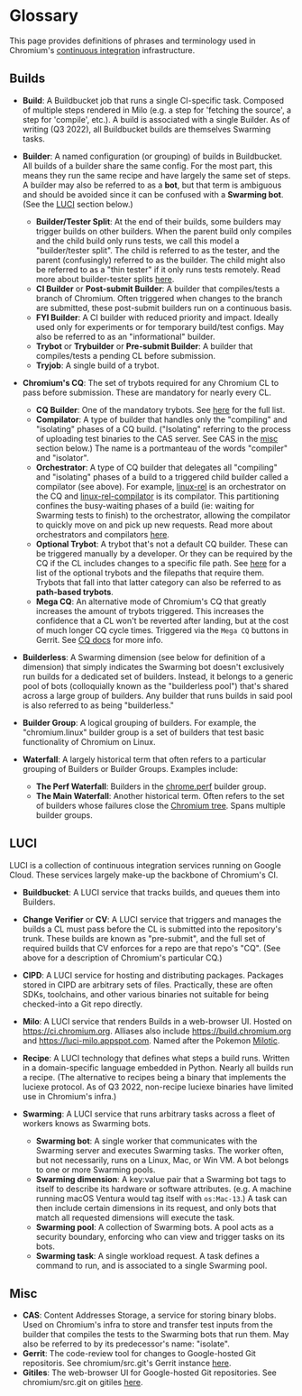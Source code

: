 # Glossary

This page provides definitions of phrases and terminology used in Chromium's
[continuous integration](https://en.wikipedia.org/wiki/Continuous_integration)
infrastructure.


## Builds

* __Build__: A Buildbucket job that runs a single CI-specific task. Composed of
  multiple steps rendered in Milo (e.g. a step for 'fetching the source', a step
  for 'compile', etc.). A build is associated with a single Builder.
  As of writing (Q3 2022), all Buildbucket builds are themselves Swarming tasks.

* __Builder__: A named configuration (or grouping) of builds in Buildbucket. All
  builds of a builder share the same config. For the most part, this means they
  run the same recipe and have largely the same set of steps. A builder may also
  be referred to as a __bot__, but that term is ambiguous and should be avoided
  since it can be confused with a __Swarming bot__. (See the [LUCI](#luci)
  section below.)
  * __Builder/Tester Split__: At the end of their builds, some builders may
    trigger builds on other builders. When the parent build only compiles and
    the child build only runs tests, we call this model a "builder/tester
    split". The child is referred to as the tester, and the parent (confusingly)
    referred to as the builder. The child might also be referred to as a "thin
    tester" if it only runs tests remotely. Read more about builder-tester
    splits
    [here](builder_types.md#parent_child-split-a_k_a_builder_tester-split).
  * __CI Builder__ or __Post-submit Builder__: A builder that compiles/tests a
    branch of Chromium. Often triggered when changes to the branch are
    submitted, these post-submit builders run on a continuous basis.
  * __FYI Builder__: A CI builder with reduced priority and impact. Ideally
    used only for experiments or for temporary build/test configs. May also be
    referred to as an "informational" builder.
  * __Trybot__ or __Trybuilder__ or __Pre-submit Builder__: A builder that
    compiles/tests a pending CL before submission.
  * __Tryjob__: A single build of a trybot.

* __Chromium's CQ__: The set of trybots required for any Chromium CL to pass
  before submission. These are mandatory for nearly every CL.
  * __CQ Builder__: One of the mandatory trybots. See
    [here](../../infra/config/generated/cq-builders.md#required-builders) for
    the full list.
  * __Compilator__: A type of builder that handles only the "compiling" and
    "isolating" phases of a CQ build. ("Isolating" referring to the process of
    uploading test binaries to the CAS server. See CAS in the [misc](#misc)
    section below.) The name is a portmanteau of the words "compiler" and
    "isolator".
  * __Orchestrator__: A type of CQ builder that delegates all "compiling" and
    "isolating" phases of a build to a triggered child builder called a
    compilator (see above). For example,
    [linux-rel](https://ci.chromium.org/p/chromium/builders/try/linux-rel) is
    an orchestrator on the CQ and
    [linux-rel-compilator](https://ci.chromium.org/p/chromium/builders/try/linux-rel-compilator)
    is its compilator. This partitioning confines the busy-waiting phases of a
    build (ie: waiting for Swarming tests to finish) to the orchestrator,
    allowing the compilator to quickly move on and pick up new requests. Read
    more about orchestrators and compilators
    [here](builder_types.md#orchestrator_compilator).
  * __Optional Trybot__: A trybot that's not a default CQ builder. These can
    be triggered manually by a developer. Or they can be required by the CQ
    if the CL includes changes to a specific file path. See
    [here](../../infra/config/generated/cq-builders.md#optional-builders) for a
    list of the optional trybots and the filepaths that require them. Trybots
    that fall into that latter category can also be referred to as
    __path-based trybots__.
  * __Mega CQ__: An alternative mode of Chromium's CQ that greatly increases the
    amount of trybots triggered. This increases the confidence that a CL won't
    be reverted after landing, but at the cost of much longer CQ cycle times.
    Triggered via the `Mega CQ` buttons in Gerrit. See [CQ docs](cq.md#modes)
    for more info.

* __Builderless__: A Swarming dimension (see below for definition of a
    dimension) that simply indicates the Swarming bot doesn't exclusively run
    builds for a dedicated set of builders. Instead, it belongs to a generic
    pool of bots (colloquially known as the "builderless pool") that's shared
    across a large group of builders. Any builder that runs builds in said
    pool is also referred to as being "builderless."

* __Builder Group__: A logical grouping of builders. For example, the
  "chromium.linux" builder group is a set of builders that test basic
  functionality of Chromium on Linux.

* __Waterfall__: A largely historical term that often refers to a particular
  grouping of Builders or Builder Groups. Examples include:
  * __The Perf Waterfall__: Builders in the
    [chrome.perf](https://ci.chromium.org/p/chrome/g/chrome.perf) builder group.
  * __The Main Waterfall__: Another historical term. Often refers to the set of
    builders whose failures close the
    [Chromium tree](https://chromium-status.appspot.com/). Spans multiple
    builder groups.

## LUCI

LUCI is a collection of continuous integration services running on Google Cloud.
These services largely make-up the backbone of Chromium's CI.

* __Buildbucket__: A LUCI service that tracks builds, and queues them into
  Builders.

* __Change Verifier__ or __CV__: A LUCI service that triggers and manages the
  builds a CL must pass before the CL is submitted into the repository's trunk.
  These builds are known as "pre-submit", and the full set of required builds
  that CV enforces for a repo are that repo's "CQ". (See above for a description
  of Chromium's particular CQ.)

* __CIPD__: A LUCI service for hosting and distributing packages. Packages
  stored in CIPD are arbitrary sets of files. Practically, these are often SDKs,
  toolchains, and other various binaries not suitable for being checked-into a
  Git repo directly.

* __Milo__: A LUCI service that renders Builds in a web-browser UI. Hosted on
  https://ci.chromium.org. Alliases also include https://build.chromium.org and
  https://luci-milo.appspot.com. Named after the Pokemon
  [Milotic](https://bulbapedia.bulbagarden.net/wiki/Milotic_(Pok%C3%A9mon)).

* __Recipe__: A LUCI technology that defines what steps a build runs. Written in
  a domain-specific language embedded in Python. Nearly all builds run a recipe.
  (The alternative to recipes being a binary that implements the luciexe
  protocol. As of Q3 2022, non-recipe luciexe binaries have limited use in
  Chromium's infra.)

* __Swarming__: A LUCI service that runs arbitrary tasks across a fleet of
  workers knows as Swarming bots.
  * __Swarming bot__: A single worker that communicates with the Swarming server
    and executes Swarming tasks. The worker often, but not necessarily, runs on
    a Linux, Mac, or Win VM. A bot belongs to one or more Swarming pools.
  * __Swarming dimension__: A key:value pair that a Swarming bot tags to itself
    to describe its hardware or software attributes. (e.g. A machine running
    macOS Ventura would tag itself with `os:Mac-13`.) A task can then include
    certain dimensions in its request, and only bots that match all requested
    dimensions will execute the task.
  * __Swarming pool__: A collection of Swarming bots. A pool acts as a security
    boundary, enforcing who can view and trigger tasks on its bots.
  * __Swarming task__: A single workload request. A task defines a command to
    run, and is associated to a single Swarming pool.

## Misc

* __CAS__: Content Addresses Storage, a service for storing binary blobs. Used
  on Chromium's infra to store and transfer test inputs from the builder that
  compiles the tests to the Swarming bots that run them. May also be referred
  to by its predecessor's name: "isolate".
* __Gerrit__: The code-review tool for changes to Google-hosted Git
  repositoris. See chromium/src.git's Gerrit instance
  [here](https://chromium-review.googlesource.com/).
* __Gitiles__: The web-browser UI for Google-hosted Git repositories. See
  chromium/src.git on gitiles
  [here](https://chromium.googlesource.com/chromium/src/+/HEAD).

